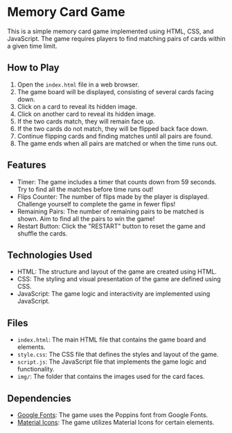 # Memory Card Game

This is a simple memory card game implemented using HTML, CSS, and JavaScript. The game requires players to find matching pairs of cards within a given time limit.

## How to Play

1. Open the `index.html` file in a web browser.
2. The game board will be displayed, consisting of several cards facing down.
3. Click on a card to reveal its hidden image.
4. Click on another card to reveal its hidden image.
5. If the two cards match, they will remain face up.
6. If the two cards do not match, they will be flipped back face down.
7. Continue flipping cards and finding matches until all pairs are found.
8. The game ends when all pairs are matched or when the time runs out.

## Features

- Timer: The game includes a timer that counts down from 59 seconds. Try to find all the matches before time runs out!
- Flips Counter: The number of flips made by the player is displayed. Challenge yourself to complete the game in fewer flips!
- Remaining Pairs: The number of remaining pairs to be matched is shown. Aim to find all the pairs to win the game!
- Restart Button: Click the "RESTART" button to reset the game and shuffle the cards.

## Technologies Used

- HTML: The structure and layout of the game are created using HTML.
- CSS: The styling and visual presentation of the game are defined using CSS.
- JavaScript: The game logic and interactivity are implemented using JavaScript.

## Files

- `index.html`: The main HTML file that contains the game board and elements.
- `style.css`: The CSS file that defines the styles and layout of the game.
- `script.js`: The JavaScript file that implements the game logic and functionality.
- `img/`: The folder that contains the images used for the card faces.

## Dependencies

- [Google Fonts](https://fonts.googleapis.com/css2?family=Poppins:ital,wght@0,400;0,500;0,600;0,700;1,400;1,500;1,600;1,700&display=swap): The game uses the Poppins font from Google Fonts.
- [Material Icons](https://fonts.googleapis.com/icon?family=Material+Icons): The game utilizes Material Icons for certain elements.
